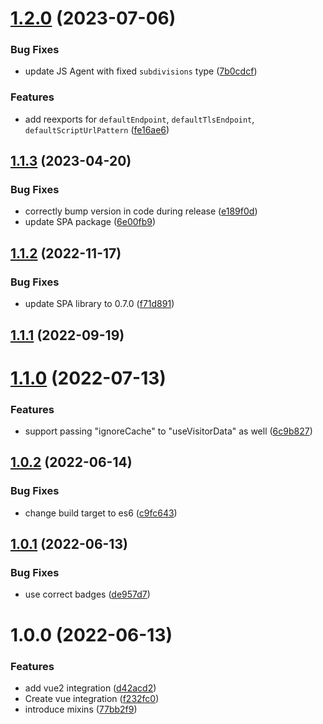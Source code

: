 # [1.2.0](https://github.com/fingerprintjs/fingerprintjs-pro-vue/compare/fingerprintjs-pro-vue3-v1.1.3...fingerprintjs-pro-vue3-v1.2.0) (2023-07-06)


### Bug Fixes

* update JS Agent with fixed `subdivisions` type ([7b0cdcf](https://github.com/fingerprintjs/fingerprintjs-pro-vue/commit/7b0cdcfdeb661d82d87e9f6505d63a2cb7ae1962))


### Features

* add reexports for `defaultEndpoint`, `defaultTlsEndpoint`, `defaultScriptUrlPattern` ([fe16ae6](https://github.com/fingerprintjs/fingerprintjs-pro-vue/commit/fe16ae6e036aad0acd4de6d9fb1a824dec8ffdc9))

## [1.1.3](https://github.com/fingerprintjs/fingerprintjs-pro-vue/compare/fingerprintjs-pro-vue3-v1.1.2...fingerprintjs-pro-vue3-v1.1.3) (2023-04-20)


### Bug Fixes

* correctly bump version in code during release ([e189f0d](https://github.com/fingerprintjs/fingerprintjs-pro-vue/commit/e189f0d0f154e3f92cbc7bca9478de8740690055))
* update SPA package ([6e00fb9](https://github.com/fingerprintjs/fingerprintjs-pro-vue/commit/6e00fb9225e8abf8c8480e9d27ea32b2dc319f2d))

## [1.1.2](https://github.com/fingerprintjs/fingerprintjs-pro-vue/compare/fingerprintjs-pro-vue3-v1.1.1...fingerprintjs-pro-vue3-v1.1.2) (2022-11-17)


### Bug Fixes

* update SPA library to 0.7.0 ([f71d891](https://github.com/fingerprintjs/fingerprintjs-pro-vue/commit/f71d891706f690bf6ba98767d01faf69814b7e66))

## [1.1.1](https://github.com/fingerprintjs/fingerprintjs-pro-vue/compare/fingerprintjs-pro-vue3-v1.1.0...fingerprintjs-pro-vue3-v1.1.1) (2022-09-19)

# [1.1.0](https://github.com/fingerprintjs/fingerprintjs-pro-vue/compare/fingerprintjs-pro-vue3-v1.0.2...fingerprintjs-pro-vue3-v1.1.0) (2022-07-13)


### Features

* support passing "ignoreCache" to "useVisitorData" as well ([6c9b827](https://github.com/fingerprintjs/fingerprintjs-pro-vue/commit/6c9b82721918b732bf56256ab14107d7cdebc3ed))

## [1.0.2](https://github.com/fingerprintjs/fingerprintjs-pro-vue/compare/fingerprintjs-pro-vue3-v1.0.1...fingerprintjs-pro-vue3-v1.0.2) (2022-06-14)


### Bug Fixes

* change build target to es6 ([c9fc643](https://github.com/fingerprintjs/fingerprintjs-pro-vue/commit/c9fc643872029fa10d04312681daa8dc6d518809))

## [1.0.1](https://github.com/fingerprintjs/fingerprintjs-pro-vue/compare/fingerprintjs-pro-vue3-v1.0.0...fingerprintjs-pro-vue3-v1.0.1) (2022-06-13)


### Bug Fixes

* use correct badges ([de957d7](https://github.com/fingerprintjs/fingerprintjs-pro-vue/commit/de957d79fe2319b1b9a05a68ed0e1bf33531946d))

# 1.0.0 (2022-06-13)


### Features

* add vue2 integration ([d42acd2](https://github.com/fingerprintjs/fingerprintjs-pro-vue/commit/d42acd267e499ea0a869aa77ab1849e8f4e68546))
* Create vue integration ([f232fc0](https://github.com/fingerprintjs/fingerprintjs-pro-vue/commit/f232fc0f0e9d76ebb28529701a24c3b2b0393381))
* introduce mixins ([77bb2f9](https://github.com/fingerprintjs/fingerprintjs-pro-vue/commit/77bb2f999aeafc1162e7432e7cba926279d21bbb))
